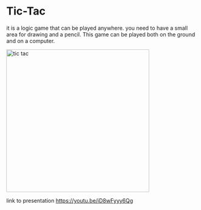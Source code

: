 # Tic-Tac
it is a logic game that can be played anywhere. you need to have a small area for drawing and a pencil. This game can be played both on the ground and on a computer.

<img width="376" alt="tic tac" src="https://user-images.githubusercontent.com/73099449/148408012-92ef7f53-96ac-46aa-aa7a-131fe6d7ba16.PNG">

link to presentation
https://youtu.be/iD8wFyyy6Qg

